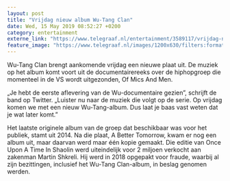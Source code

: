 ```yaml
---
layout: post
title: "Vrijdag nieuw album Wu-Tang Clan"
date: Wed, 15 May 2019 08:52:27 +0200
category: entertainment
externe_link: "https://www.telegraaf.nl/entertainment/3589117/vrijdag-nieuw-album-wu-tang-clan"
feature_image: "https://www.telegraaf.nl/images/1200x630/filters:format(jpeg):quality(80)/cdn-kiosk-api.telegraaf.nl/06394f7c-76de-11e9-8aa7-02d1dbdc35d1.jpg"
---
```


<p class="intro">Wu-Tang Clan brengt aankomende vrijdag een nieuwe plaat uit. De muziek op het album komt voort uit de documentairereeks over de hiphopgroep die momenteel in de VS wordt uitgezonden, Of Mics And Men.</p> <p>„Je hebt de eerste aflevering van de Wu-documentaire gezien”, schrijft de band op Twitter. „Luister nu naar de muziek die volgt op de serie. Op vrijdag komen we met een nieuw Wu-Tang-album. Dus laat je baas vast weten dat je wat later komt.”</p><p>Het laatste originele album van de groep dat beschikbaar was voor het publiek, stamt uit 2014. Na die plaat, A Better Tomorrow, kwam er nog een album uit, maar daarvan werd maar één kopie gemaakt. Die editie van Once Upon A Time In Shaolin werd uiteindelijk voor 2 miljoen verkocht aan zakenman Martin Shkreli. Hij werd in 2018 opgepakt voor fraude, waarbij al zijn bezittingen, inclusief het Wu-Tang Clan-album, in beslag genomen werden.</p>
